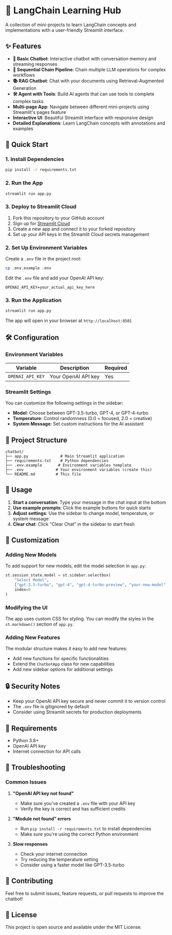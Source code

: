 # 🔗 LangChain Learning Hub

A collection of mini-projects to learn LangChain concepts and implementations with a user-friendly Streamlit interface.

## ✨ Features

- **🤖 Basic Chatbot**: Interactive chatbot with conversation memory and streaming responses
- **🔗 Sequential Chain Pipeline**: Chain multiple LLM operations for complex workflows
- **📚 RAG Chatbot**: Chat with your documents using Retrieval-Augmented Generation
- **🛠️ Agent with Tools**: Build AI agents that can use tools to complete complex tasks
- **Multi-page App**: Navigate between different mini-projects using Streamlit's pages feature
- **Interactive UI**: Beautiful Streamlit interface with responsive design
- **Detailed Explanations**: Learn LangChain concepts with annotations and examples

## 🚀 Quick Start

### 1. Install Dependencies

```bash
pip install -r requirements.txt
```

### 2. Run the App

```bash
streamlit run app.py
```

### 3. Deploy to Streamlit Cloud

1. Fork this repository to your GitHub account
2. Sign up for [Streamlit Cloud](https://streamlit.io/cloud)
3. Create a new app and connect it to your forked repository
4. Set up your API keys in the Streamlit Cloud secrets management

### 2. Set Up Environment Variables

Create a `.env` file in the project root:

```bash
cp .env.example .env
```

Edit the `.env` file and add your OpenAI API key:

```env
OPENAI_API_KEY=your_actual_api_key_here
```

### 3. Run the Application

```bash
streamlit run app.py
```

The app will open in your browser at `http://localhost:8501`

## 🛠️ Configuration

### Environment Variables

| Variable | Description | Required |
|----------|-------------|----------|
| `OPENAI_API_KEY` | Your OpenAI API key | Yes |

### Streamlit Settings

You can customize the following settings in the sidebar:

- **Model**: Choose between GPT-3.5-turbo, GPT-4, or GPT-4-turbo
- **Temperature**: Control randomness (0.0 = focused, 2.0 = creative)
- **System Message**: Set custom instructions for the AI assistant

## 📁 Project Structure

```
chatbot/
├── app.py              # Main Streamlit application
├── requirements.txt    # Python dependencies
├── .env.example       # Environment variables template
├── .env              # Your environment variables (create this)
└── README.md         # This file
```

## 🎯 Usage

1. **Start a conversation**: Type your message in the chat input at the bottom
2. **Use example prompts**: Click the example buttons for quick starts
3. **Adjust settings**: Use the sidebar to change model, temperature, or system message
4. **Clear chat**: Click "Clear Chat" in the sidebar to start fresh

## 🔧 Customization

### Adding New Models

To add support for new models, edit the model selection in `app.py`:

```python
st.session_state.model = st.sidebar.selectbox(
    "Select Model",
    ["gpt-3.5-turbo", "gpt-4", "gpt-4-turbo-preview", "your-new-model"],
    index=0
)
```

### Modifying the UI

The app uses custom CSS for styling. You can modify the styles in the `st.markdown()` section of `app.py`.

### Adding New Features

The modular structure makes it easy to add new features:
- Add new functions for specific functionalities
- Extend the `ChatbotApp` class for new capabilities
- Add new sidebar options for additional settings

## 🔒 Security Notes

- Keep your OpenAI API key secure and never commit it to version control
- The `.env` file is gitignored by default
- Consider using Streamlit secrets for production deployments

## 📝 Requirements

- Python 3.8+
- OpenAI API key
- Internet connection for API calls

## 🐛 Troubleshooting

### Common Issues

1. **"OpenAI API key not found"**
   - Make sure you've created a `.env` file with your API key
   - Verify the key is correct and has sufficient credits

2. **"Module not found" errors**
   - Run `pip install -r requirements.txt` to install dependencies
   - Make sure you're using the correct Python environment

3. **Slow responses**
   - Check your internet connection
   - Try reducing the temperature setting
   - Consider using a faster model like GPT-3.5-turbo

## 🤝 Contributing

Feel free to submit issues, feature requests, or pull requests to improve the chatbot!

## 📄 License

This project is open source and available under the MIT License.
